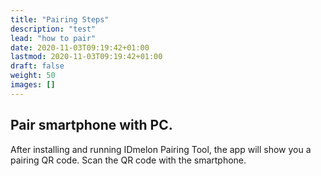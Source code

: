 ```yaml
---
title: "Pairing Steps"
description: "test"
lead: "how to pair"
date: 2020-11-03T09:19:42+01:00
lastmod: 2020-11-03T09:19:42+01:00
draft: false
weight: 50
images: []
---
```


## Pair smartphone with PC.

After installing and running IDmelon Pairing Tool, the app will show you a pairing QR code.
Scan the QR code with the smartphone.
